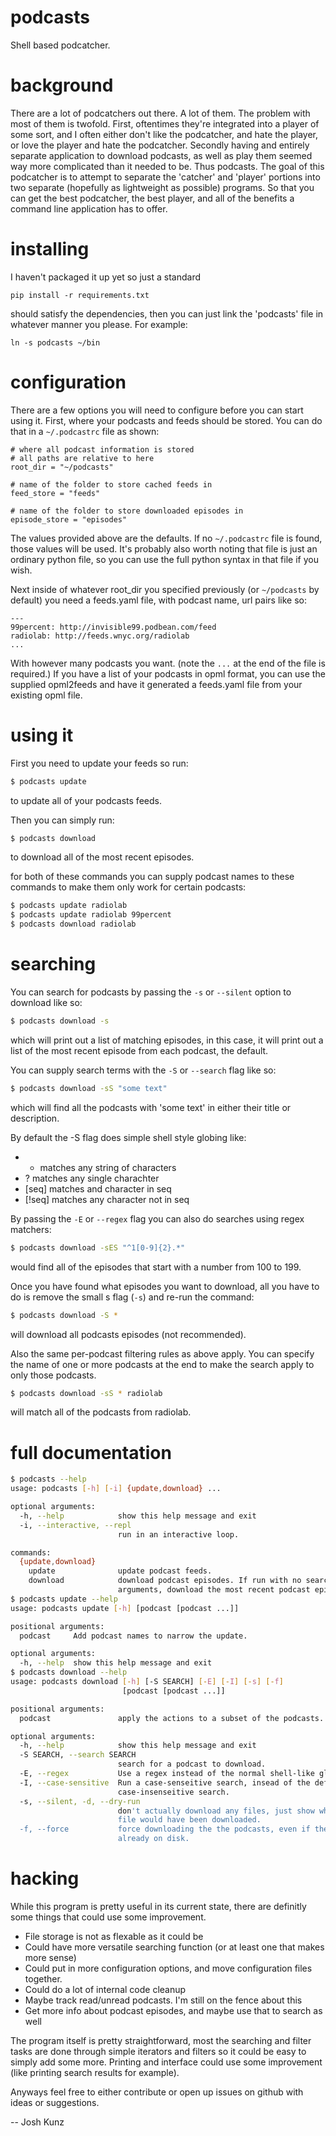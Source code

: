 podcasts
========

Shell based podcatcher.

# background
There are a lot of podcatchers out there. A lot of them. The problem
with most of them is twofold. First, oftentimes they're integrated into
a player of some sort, and I often either don't like the podcatcher,
and hate the player, or love the player and hate the podcatcher. Secondly
having and entirely separate application to download podcasts, as well
as play them seemed way more complicated than it needed to be. Thus
podcasts. The goal of this podcatcher is to attempt to separate the
'catcher' and 'player' portions into two separate (hopefully as
lightweight as possible) programs. So that you can get the best
podcatcher, the best player, and all of the benefits a command line
application has to offer.

# installing
I haven't packaged it up yet so just a standard

    pip install -r requirements.txt

should satisfy the dependencies, then you can just link the 'podcasts'
file in whatever manner you please. For example:

    ln -s podcasts ~/bin

# configuration
There are a few options you will need to configure before you can
start using it. First, where your podcasts and feeds should be stored.
You can do that in a `~/.podcastrc` file as shown:

    # where all podcast information is stored
    # all paths are relative to here
    root_dir = "~/podcasts"

    # name of the folder to store cached feeds in
    feed_store = "feeds"

    # name of the folder to store downloaded episodes in
    episode_store = "episodes"

The values provided above are the defaults. If no `~/.podcastrc` file is
found, those values will be used. It's probably also worth noting that
file is just an ordinary python file, so you can use the full python
syntax in that file if you wish.

Next inside of whatever root\_dir you specified previously (or `~/podcasts`
by default) you need a feeds.yaml file, with podcast name, url pairs like
so:

    ---
    99percent: http://invisible99.podbean.com/feed
    radiolab: http://feeds.wnyc.org/radiolab
    ...

With however many podcasts you want. (note the `...` at the end of the file
is required.) If you have a list of your podcasts in opml format, you can
use the supplied opml2feeds and have it generated a feeds.yaml file from
your existing opml file.

# using it
First you need to update your feeds so run:
```bash
$ podcasts update
```
to update all of your podcasts feeds.

Then you can simply run:
```bash
$ podcasts download
```
to download all of the most recent episodes.

for both of these commands you can supply podcast names to these commands
to make them only work for certain podcasts:
```bash
$ podcasts update radiolab
$ podcasts update radiolab 99percent
$ podcasts download radiolab
```

# searching
You can search for podcasts by passing the `-s` or `--silent` option to
download like so:
```bash
$ podcasts download -s
```
which will print out a list of matching episodes, in this case, it will
print out a list of the most recent episode from each podcast, the
default.

You can supply search terms with the `-S` or `--search` flag like so:
```bash
$ podcasts download -sS "some text"
```
which will find all the podcasts with 'some text' in either their title
or description.

By default the -S flag does simple shell style globing like:
* * matches any string of characters
* ? matches any single charachter
* [seq] matches and character in seq
* [!seq] matches any character not in seq

By passing the `-E` or `--regex` flag you can also do searches using
regex matchers:
```bash
$ podcasts download -sES "^1[0-9]{2}.*"
```
would find all of the episodes that start with a number from 100 to 199.

Once you have found what episodes you want to download, all you have to
do is remove the small s flag (`-s`) and re-run the command:
```bash
$ podcasts download -S *
```
will download all podcasts episodes (not recommended).

Also the same per-podcast filtering rules as above apply. You can
specify the name of one or more podcasts at the end to make the
search apply to only those podcasts.
```bash
$ podcasts download -sS * radiolab
```
will match all of the podcasts from radiolab.

# full documentation
```bash
$ podcasts --help
usage: podcasts [-h] [-i] {update,download} ...

optional arguments:
  -h, --help            show this help message and exit
  -i, --interactive, --repl
                        run in an interactive loop.

commands:
  {update,download}
    update              update podcast feeds.
    download            download podcast episodes. If run with no search
                        arguments, download the most recent podcast episode.
$ podcasts update --help                        
usage: podcasts update [-h] [podcast [podcast ...]]

positional arguments:
  podcast     Add podcast names to narrow the update.

optional arguments:
  -h, --help  show this help message and exit
$ podcasts download --help
usage: podcasts download [-h] [-S SEARCH] [-E] [-I] [-s] [-f]
                         [podcast [podcast ...]]

positional arguments:
  podcast               apply the actions to a subset of the podcasts.

optional arguments:
  -h, --help            show this help message and exit
  -S SEARCH, --search SEARCH
                        search for a podcast to download.
  -E, --regex           Use a regex instead of the normal shell-like globbing.
  -I, --case-sensitive  Run a case-senseitive search, insead of the default,
                        case-insenseitive search.
  -s, --silent, -d, --dry-run
                        don't actually download any files, just show which
                        file would have been downloaded.
  -f, --force           force downloading the the podcasts, even if they are
                        already on disk.
```

# hacking
While this program is pretty useful in its current state, there are definitly
some things that could use some improvement.
* File storage is not as flexable as it could be
* Could have more versatile searching function (or at least one that
makes more sense)
* Could put in more configuration options, and move configuration files
together.
* Could do a lot of internal code cleanup
* Maybe track read/unread podcasts. I'm still on the fence about this
* Get more info about podcast episodes, and maybe use that to search
as well

The program itself is pretty straightforward, most the searching and
filter tasks are done through simple iterators and filters so
it could be easy to simply add some more. Printing and interface
could use some improvement (like printing search results for example).

Anyways feel free to either contribute or open up issues on github 
with ideas or suggestions.

-- Josh Kunz
